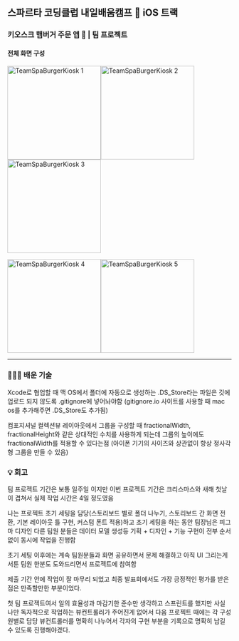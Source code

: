 ## 스파르타 코딩클럽 내일배움캠프 🍎 iOS 트랙

### 키오스크 햄버거 주문 앱 🍔 | 팀 프로젝트 

#### 전체 화면 구성
<img width="210" alt="TeamSpaBurgerKiosk 1" src="https://github.com/dave17code/TeamSpaBurgerKiosk/assets/151927621/26d24488-8ba7-486b-a764-8b5ec962eaa4"><img width="210" alt="TeamSpaBurgerKiosk 2" src="https://github.com/dave17code/TeamSpaBurgerKiosk/assets/151927621/a8276f11-049e-4bb9-a9cc-732bc889225f"><img width="210" alt="TeamSpaBurgerKiosk 3" src="https://github.com/dave17code/TeamSpaBurgerKiosk/assets/151927621/dcba38fb-1cd7-4577-a77b-e357b6508a2e">



<img width="210" alt="TeamSpaBurgerKiosk 4" src="https://github.com/dave17code/TeamSpaBurgerKiosk/assets/151927621/201ec332-0cba-4e12-9198-a7aa00a3dd5b"><img width="210" alt="TeamSpaBurgerKiosk 5" src="https://github.com/dave17code/TeamSpaBurgerKiosk/assets/151927621/1d508bd2-ed16-4b7b-b6ba-868830605402">

------
### 👩🏻‍💻 배운 기술
Xcode로 협업할 때 맥 OS에서 폴더에 자동으로 생성하는 .DS_Store라는 파일은 깃에 업로드 되지 않도록 .gitignore에 넣어놔야함 (gitignore.io 사이트를 사용할 때 mac os를 추가해주면 .DS_Store도 추가됨)  

컴포지셔널 컬렉션뷰 레이아웃에서 그룹을 구성할 때 fractionalWidth, fractionalHeight와 같은 상대적인 수치를 사용하게 되는데 그룹의 높이에도 fractionalWidth를 적용할 수 있다는점 (아이폰 기기의 사이즈와 상관없이 항상 정사각형 그룹을 만들 수 있음)


### 💡 회고 

팀 프로젝트 기간은 보통 일주일 이지만 이번 프로젝트 기간은 크리스마스와 새해 첫날이 겹쳐서 실제 작업 시간은 4일 정도였음

나는 프로젝트 초기 세팅을 담당(스토리보드 별로 폴더 나누기, 스토리보드 간 화면 전환, 기본 레이아웃 틀 구현, 커스텀 폰트 적용)하고 초기 세팅을 하는 동안 팀장님은 피그마 디자인 다른 팀원 분들은 데이터 모델 생성등 기획 + 디자인 + 기능 구현이 전부 순서 없이 동시에 작업을 진행함 

초기 세팅 이후에는 계속 팀원분들과 화면 공유하면서 문제 해결하고 아직 UI 그리는게 서툰 팀원 한분도 도와드리면서 프로젝트에 참여함

제출 기간 안에 작업이 잘 마무리 되었고 최종 발표회에서도 가장 긍정적인 평가를 받은점은 만족할만한 부분이었다.

첫 팀 프로젝트여서 일의 효율성과 마감기한 준수만 생각하고 스프린트를 했지만 사실 나만 독자적으로 작업하는 뷰컨트롤러가 주어진게 없어서 다음 프로젝트 때에는 각 구성원별로 담당 뷰컨트롤러를 명확히 나누어서 각자의 구현 부분을 기록으로 명확히 남길 수 있도록 진행해야겠다.
